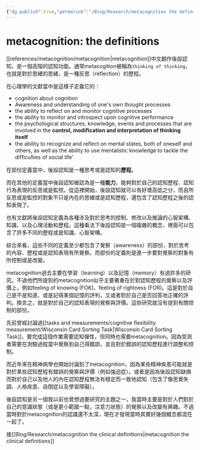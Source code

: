 ```yaml
---
{"dg-publish":true,"permalink":"/Blog/Research/metacognition the definition/","title":"metacognition: the definitions","tags":["blog","metacognition","ideas","terms"],"created":"2021-11-19","updated":"2023-02-16T22:36"}
---
```



# metacognition: the definitions

[[references/metacognition/metacognition\|metacognition]]中文翻作後設認知，是一個高階的認知功能。通常metacogition被稱為`thinking of thinking`，也就是對於思緒的思緒，是一種反思（reflection）的歷程。

在心理學的文獻當中是這樣子定義它的：

- cognition about cognition
- Awareness and understanding of one's own thought processes
- the ability to reflect on and monitor cognitive processes
- the ability to monitor and introspect upon cognitive performance
- the psychological structures, knowledge, events and processes that are involved in the **control, modiﬁcation and interpretation of thinking itself**
- the ability to recognize and reﬂect on mental states, both of oneself and others, as well as the ability to use mentalistic knowledge to tackle the difﬁculties of social life’ 


在部份定義當中，後設認知是一種思考或是認知的**歷程**。

而在其他的定義當中後設認知被認為是一種**能力**，能夠對於自己的認知歷程、認知行為表現的反思或是監控。從這裡開始，後設認知就可以有好壞高低之分，而且所反思或是監控的對象不只是內在的思緒或是認知歷程，還包含了認知歷程之後的認知表現了。

也有文獻將後設認知定義為各種涉及對於思考的控制、修改以及推論的心智架構、知識、以及心理活動和歷程。這種看法下後設認知是一個複雜的概念，裡面可以包含了許多不同的歷程或是知識、心智架構。

綜合來看，這些不同的定義至少都包含了覺察（awareness）的部份，對於思考的內容、歷程或是認知表現有所覺察。而部份的定義則是進一步要對覺察的對象有所控制或是改變。

metacognition過去主要在學習（learning）以及記憶（memory）有過許多的研究。不過他們所提到的metacognition似乎主要著重在於對認知歷程的覺察以及評價上，例如feeling of knowing (FOK)、feeling of rightness (FOR)。這是對於自己是不是知道、或是記得某個記憶的評判，又或者對於自己是否回答地正確的評判。換言之，就是對於自己的認知表現的覺察與評價。這些研究就沒有提到有關控制的部份。

先前曾經討論過[[tasks and measurements/cognitive flexibility measurement/Wisconsin Card Sorting Task\|Wisconsin Card Sorting Task]]，要完成這個作業需要認知彈性，但同時也需要metacognition。因為受測者需要在測驗過程當中覺察到自己得錯誤，並且對於錯誤的認知歷程進行調整和控制。

而近年來在精神病學也開始討論到了metacognition，因為某些精神疾患可能就是對於某些認知歷程有錯誤的覺察與評價（例如強迫症）。或者是因為後設認知缺損而對於自己以及他人的內在認知歷程無法有穩定而一致地認知（包含了像思覺失調、人格疾患、自閉症以及學習障礙）。

後設認知是另一個我以前也曾想過要研究的主題之一，我當時主要是對於人們對於自己的意識狀態（或是更小範圍一點，注意力狀態）的覺察以及改變有興趣。不過當時對於metacognition的認識還不太深，現在才發現當時其實好幾個概念都混在一起了。

接[[Blog/Research/metacognition the clinical definitions\|metacognition the clinical definitions]]